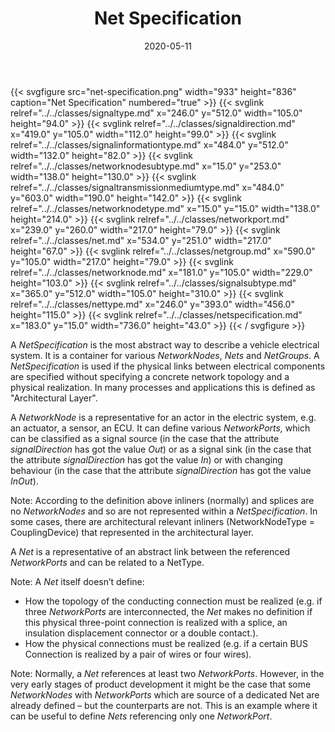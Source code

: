 ﻿---
title: Net Specification
toc: false
type: specs
layout: diagram
date: "2020-05-11"
draft: false
specification: VEC
version: 1.2.0
documentType: "Recommendation"
elementType: Diagram
classes:
  - SignalType
  - SignalDirection
  - SignalInformationType
  - NetworkNodeSubType
  - SignalTransmissionMediumType
  - NetworkNodeType
  - NetworkPort
  - Net
  - NetGroup
  - NetworkNode
  - SignalSubType
  - NetType
  - NetSpecification
menu:
  VEC-1.2.0:    
    parent: connectivity
    identifier: connectivity/net-specification
    weight: 1009002 

# Prev/next pager order (if `docs_section_pager` enabled in `params.toml`)
weight: 1009002
---
{{< svgfigure src="net-specification.png" width="933" height="836" caption="Net Specification" numbered="true" >}}
  {{< svglink relref="../../classes/signaltype.md" x="246.0" y="512.0" width="105.0" height="94.0" >}}
  {{< svglink relref="../../classes/signaldirection.md" x="419.0" y="105.0" width="112.0" height="99.0" >}}
  {{< svglink relref="../../classes/signalinformationtype.md" x="484.0" y="512.0" width="132.0" height="82.0" >}}
  {{< svglink relref="../../classes/networknodesubtype.md" x="15.0" y="253.0" width="138.0" height="130.0" >}}
  {{< svglink relref="../../classes/signaltransmissionmediumtype.md" x="484.0" y="603.0" width="190.0" height="142.0" >}}
  {{< svglink relref="../../classes/networknodetype.md" x="15.0" y="15.0" width="138.0" height="214.0" >}}
  {{< svglink relref="../../classes/networkport.md" x="239.0" y="260.0" width="217.0" height="79.0" >}}
  {{< svglink relref="../../classes/net.md" x="534.0" y="251.0" width="217.0" height="67.0" >}}
  {{< svglink relref="../../classes/netgroup.md" x="590.0" y="105.0" width="217.0" height="79.0" >}}
  {{< svglink relref="../../classes/networknode.md" x="181.0" y="105.0" width="229.0" height="103.0" >}}
  {{< svglink relref="../../classes/signalsubtype.md" x="365.0" y="512.0" width="105.0" height="310.0" >}}
  {{< svglink relref="../../classes/nettype.md" x="246.0" y="393.0" width="456.0" height="115.0" >}}
  {{< svglink relref="../../classes/netspecification.md" x="183.0" y="15.0" width="736.0" height="43.0" >}}
{{< / svgfigure >}}
<p> A <i>NetSpecification</i> is the most abstract way to describe a vehicle electrical system. It is a container for various <i>NetworkNodes</i>, <i>Nets</i> and <i>NetGroups</i>. A <i>NetSpecification </i>is used if the physical links between electrical components are specified without specifying a concrete network topology and a physical realization. In many processes and applications this is defined as &quot;Architectural Layer&quot;.      </p>      <p> A <i>NetworkNode</i> is a representative for an actor in the electric system, e.g. an actuator, a sensor, an ECU. It can define various <i>NetworkPorts,</i> which can be classified as a signal source (in the case that the attribute <i>signalDirection</i> has got the value <i>Out</i>) or as a signal sink (in the case that the attribute <i>signalDirection</i> has got the value <i>In</i>) or with changing behaviour (in the case that the attribute <i>signalDirection</i> has got the value <i>InOut</i>).      </p>      <p> Note: According to the definition above inliners (normally) and splices are no <i>NetworkNodes</i> and so are not represented within a <i>NetSpecification</i>. In some cases, there are architectural relevant inliners (NetworkNodeType = CouplingDevice) that represented in the architectural layer.      </p>      <p> A <i>Net</i> is a representative of an abstract link between the referenced <i>NetworkPorts</i> and can be related to a NetType.      </p>      <p> Note: A <i>Net</i> itself doesn&rsquo;t define:      </p>      <ul>       <li> How the topology of the conducting connection must be realized (e.g. if three <i>NetworkPorts</i> are interconnected, the <i>Net </i>makes no definition if this physical three-point connection is realized with a splice, an insulation displacement connector or a double contact.).        </li>       <li> How the physical connections must be realized (e.g. if a certain BUS Connection is realized by a pair of wires or four wires).        </li>     </ul>     <p> Note: Normally, a <i>Net</i> references at least two <i>NetworkPorts</i>. However, in the very early stages of product development it might be the case that some <i>NetworkNodes</i> with <i>NetworkPorts</i> which are source of a dedicated Net are already defined – but the counterparts are not. This is an example where it can be useful to define <i>Nets</i> referencing only one <i>NetworkPort</i>.      </p>